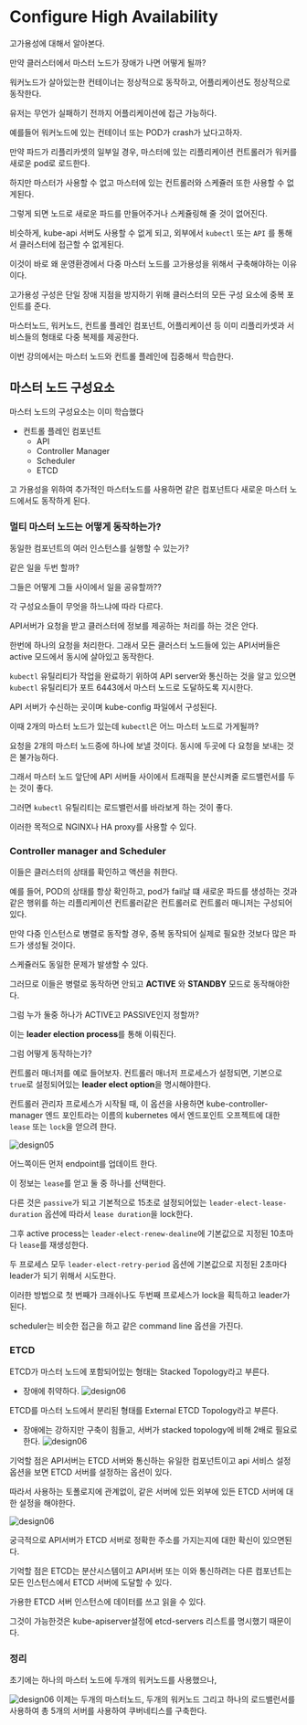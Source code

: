 # Configure High Availability
고가용성에 대해서 알아본다.

만약 클러스터에서 마스터 노드가 장애가 나면 어떻게 될까?

워커노드가 살아있는한 컨테이너는 정상적으로 동작하고, 어플리케이션도 정상적으로 동작한다.

유저는 무언가 실패하기 전까지 어플리케이션에 접근 가능하다.

예를들어 워커노드에 있는 컨테이너 또는 POD가 crash가 났다고하자.

만약 파드가 리플리카셋의 일부일 경우, 마스터에 있는 리플리케이션 컨트롤러가 워커를 새로운 pod로 로드한다.

하지만 마스터가 사용할 수 없고 마스터에 있는 컨트롤러와 스케쥴러 또한 사용할 수 없게된다.

그렇게 되면 노드로 새로운 파드를 만들어주거나 스케쥴링해 줄 것이 없어진다.

비슷하게, kube-api 서버도 사용할 수 없게 되고, 외부에서 `kubectl` 또는 `API` 를 통해서 클러스터에 접근할 수 없게된다.

이것이 바로 왜 운영환경에서 다중 마스터 노드를 고가용성을 위해서 구축해야하는 이유이다.

고가용성 구성은 단일 장애 지점을 방지하기 위해 클러스터의 모든 구성 요소에 중복 포인트를 준다.

마스터노드, 워커노드, 컨트롤 플레인 컴포넌트, 어플리케이션 등 이미 리플리카셋과 서비스들의 형태로 다중 복제를 제공한다.

이번 강의에서는 마스터 노드와 컨트롤 플레인에 집중해서 학습한다.

## 마스터 노드 구성요소
마스터 노드의 구성요소는 이미 학습했다
* 컨트롤 플레인 컴포넌트
  * API
  * Controller Manager
  * Scheduler
  * ETCD

고 가용성을 위하여 추가적인 마스터노드를 사용하면 같은 컴포넌트다 새로운 마스터 노드에서도 동작하게 된다.

### 멀티 마스터 노드는 어떻게 동작하는가?
동일한 컴포넌트의 여러 인스턴스를 실행할 수 있는가?

같은 일을 두번 할까?

그들은 어떻게 그들 사이에서 일을 공유할까??

각 구성요소들이 무엇을 하느냐에 따라 다르다.

API서버가 요청을 받고 클러스터에 정보를 제공하는 처리를 하는 것은 안다.

한번에 하나의 요청을 처리한다. 그래서 모든 클러스터 노드들에 있는 API서버들은 active 모드에서 동시에 살아있고 동작한다.

`kubectl` 유틸리티가 작업을 완료하기 위하여 API server와 통신하는 것을 알고 있으면 `kubectl` 유틸리티가 포트 6443에서 마스터 노드로 도달하도록 지시한다.

API 서버가 수신하는 곳이며 kube-config 파일에서 구성된다.

이때 2개의 마스터 노드가 있는데 `kubectl`은 어느 마스터 노드로 가게될까?

요청을 2개의 마스터 노드중에 하나에 보낼 것이다. 동시에 두곳에 다 요청을 보내는 것은 불가능하다.

그래서 마스터 노드 앞단에 API 서버들 사이에서 트래픽을 분산시켜줄 로드밸런서를 두는 것이 좋다.

그러면 `kubectl` 유틸리티는 로드밸런서를 바라보게 하는 것이 좋다.

이러한 목적으로 NGINX나 HA proxy를 사용할 수 있다.

### Controller manager and Scheduler
이들은 클러스터의 상태를 확인하고 액션을 취한다.

예를 들어, POD의 상태를 항상 확인하고, pod가 fail날 떄 새로운 파드를 생성하는 것과 같은 행위를 하는 리플리케이션 컨트롤러같은 컨트롤러로 컨트롤러 매니저는 구성되어있다.

만약 다중 인스턴스로 병렬로 동작할 경우, 중복 동작되어 실제로 필요한 것보다 많은 파드가 생성될 것이다.

스케쥴러도 동일한 문제가 발생할 수 있다.

그러므로 이들은 병렬로 동작하면 안되고 **ACTIVE** 와 **STANDBY** 모드로 동작해야한다.

그럼 누가 둘중 하나가 ACTIVE고 PASSIVE인지 정할까?

이는 **leader election process**를 통해 이뤄진다.

그럼 어떻게 동작하는가?

컨트롤러 매너저를 예로 들어보자. 컨트롤러 매너저 프로세스가 설정되면, 기본으로 `true`로 설정되어있는 **leader elect option**을 명시해야한다.

컨트롤러 관리자 프로세스가 시작될 때, 이 옵션을 사용하면 kube-controller-manager 엔드 포인트라는 이름의 kubernetes 에서 엔드포인트 오프젝트에 대한 `lease` 또는 `lock`을 얻으려 한다.

![design05](../contents/design05.PNG)

어느쪽이든 먼저 endpoint를 업데이트 한다.

이 정보는 `lease`를 얻고 둘 중 하나를 선택한다.

다른 것은 `passive`가 되고 기본적으로 15초로 설정되어있는 `leader-elect-lease-duration` 옵션에 따라서 `lease duration`을 lock한다.

그후 active process는 `leader-elect-renew-dealine`에 기본값으로 지정된 10초마다 `lease`를 재생성한다.

두 프로세스 모두 `leader-elect-retry-period` 옵션에 기본값으로 지정된 2초마다 leader가 되기 위해서 시도한다.

이러한 방법으로 첫 번째가 크래쉬나도 두번째 프로세스가 lock을 획득하고 leader가 된다.

scheduler는 비슷한 접근을 하고 같은 command line 옵션을 가진다.

### ETCD
ETCD가 마스터 노드에 포함되어있는 형태는 Stacked Topology라고 부른다.
* 장애에 취약하다.
![design06](../contents/design06.PNG)

ETCD를 마스터 노드에서 분리된 형태를 External ETCD Topology라고 부른다.
* 장애에는 강하지만 구축이 힘들고, 서버가 stacked topology에 비해 2배로 필요로한다.
![design06](../contents/design07.PNG)


기억할 점은 API서버는 ETCD 서버와 통신하는 유일한 컴포넌트이고 api 서비스 설정 옵션을 보면 ETCD 서버를 설정하는 옵션이 있다.

따라서 사용하는 토폴로지에 관계없이, 같은 서버에 있든 외부에 있든 ETCD 서버에 대한 설정을 해야한다.

![design06](../contents/design08.PNG)
 
궁극적으로 API서버가 ETCD 서버로 정확한 주소를 가지는지에 대한 확신이 있으면된다.
 
기억할 점은 ETCD는 분산시스템이고 API서버 또는 이와 통신하려는 다른 컴포넌트는 모든 인스턴스에서 ETCD 서버에 도달할 수 있다.
 
가용한 ETCD 서버 인스턴스에 데이터를 쓰고 읽을 수 있다.

그것이 가능한것은 kube-apiserver설정에 etcd-servers 리스트를 명시했기 때문이다.

### 정리
초기에는 하나의 마스터 노드에 두개의 워커노드를 사용했으나,

![design06](../contents/design09.PNG)
이제는 두개의 마스터노드, 두개의 워커노드 그리고 하나의 로드밸런서를 사용하여 총 5개의 서버를 사용하여 쿠버네티스를 구축한다.


